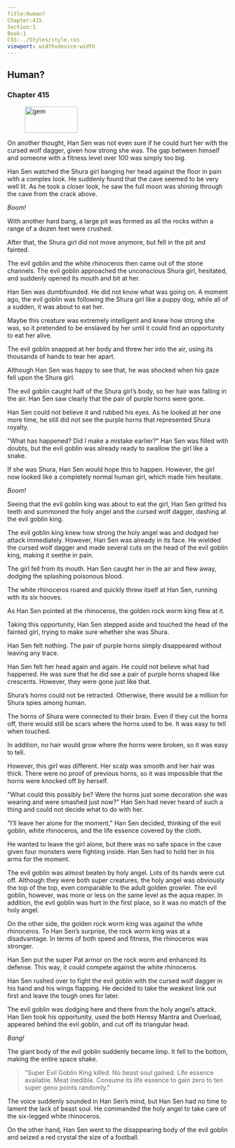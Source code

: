```yaml
---
Title:Human? 
Chapter:415 
Section:1 
Book:1 
CSS:../Styles/style.css 
viewport: width=device-width
---
```

  
## Human?
### Chapter 415
  
<figure>
	<img src="../Images/gem.gif" alt="gem" id="gem" width="120" height="60" />
</figure>
  

  
On another thought, Han Sen was not even sure if he could hurt her with the cursed wolf dagger, given how strong she was. The gap between himself and someone with a fitness level over 100 was simply too big.

Han Sen watched the Shura girl banging her head against the floor in pain with a complex look. He suddenly found that the cave seemed to be very well lit. As he took a closer look, he saw the full moon was shining through the cave from the crack above.

*Boom!*

With another hard bang, a large pit was formed as all the rocks within a range of a dozen feet were crushed.

After that, the Shura girl did not move anymore, but fell in the pit and fainted.

The evil goblin and the white rhinoceros then came out of the stone channels. The evil goblin approached the unconscious Shura girl, hesitated, and suddenly opened its mouth and bit at her.

Han Sen was dumbfounded. He did not know what was going on. A moment ago, the evil goblin was following the Shura girl like a puppy dog, while all of a sudden, it was about to eat her.

Maybe this creature was extremely intelligent and knew how strong she was, so it pretended to be enslaved by her until it could find an opportunity to eat her alive.

The evil goblin snapped at her body and threw her into the air, using its thousands of hands to tear her apart.

Although Han Sen was happy to see that, he was shocked when his gaze fell upon the Shura girl.

The evil goblin caught half of the Shura girl’s body, so her hair was falling in the air. Han Sen saw clearly that the pair of purple horns were gone.

Han Sen could not believe it and rubbed his eyes. As he looked at her one more time, he still did not see the purple horns that represented Shura royalty.

"What has happened? Did I make a mistake earlier?" Han Sen was filled with doubts, but the evil goblin was already ready to swallow the girl like a snake.

If she was Shura, Han Sen would hope this to happen. However, the girl now looked like a completely normal human girl, which made him hesitate.

*Boom!*

Seeing that the evil goblin king was about to eat the girl, Han Sen gritted his teeth and summoned the holy angel and the cursed wolf dagger, dashing at the evil goblin king.

The evil goblin king knew how strong the holy angel was and dodged her attack immediately. However, Han Sen was already in its face. He wielded the cursed wolf dagger and made several cuts on the head of the evil goblin king, making it seethe in pain.

The girl fell from its mouth. Han Sen caught her in the air and flew away, dodging the splashing poisonous blood.

The white rhinoceros roared and quickly threw itself at Han Sen, running with its six hooves.

As Han Sen pointed at the rhinoceros, the golden rock worm king flew at it.

Taking this opportunity, Han Sen stepped aside and touched the head of the fainted girl, trying to make sure whether she was Shura.

Han Sen felt nothing. The pair of purple horns simply disappeared without leaving any trace.

Han Sen felt her head again and again. He could not believe what had happened. He was sure that he did see a pair of purple horns shaped like crescents. However, they were gone just like that.

Shura’s horns could not be retracted. Otherwise, there would be a million for Shura spies among human.

The horns of Shura were connected to their brain. Even if they cut the horns off, there would still be scars where the horns used to be. It was easy to tell when touched.

In addition, no hair would grow where the horns were broken, so it was easy to tell.

However, this girl was different. Her scalp was smooth and her hair was thick. There were no proof of previous horns, so it was impossible that the horns were knocked off by herself.

"What could this possibly be? Were the horns just some decoration she was wearing and were smashed just now?" Han Sen had never heard of such a thing and could not decide what to do with her.

"I’ll leave her alone for the moment," Han Sen decided, thinking of the evil goblin, white rhinoceros, and the life essence covered by the cloth.

He wanted to leave the girl alone, but there was no safe space in the cave given four monsters were fighting inside. Han Sen had to hold her in his arms for the moment.

The evil goblin was almost beaten by holy angel. Lots of its hands were cut off. Although they were both super creatures, the holy angel was obviously the top of the top, even comparable to the adult golden growler. The evil goblin, however, was more or less on the same level as the aqua reaper. In addition, the evil goblin was hurt in the first place, so it was no match of the holy angel.

On the other side, the golden rock worm king was against the white rhinoceros. To Han Sen’s surprise, the rock worm king was at a disadvantage. In terms of both speed and fitness, the rhinoceros was stronger.

Han Sen put the super Pat armor on the rock worm and enhanced its defense. This way, it could compete against the white rhinoceros.

Han Sen rushed over to fight the evil goblin with the cursed wolf dagger in his hand and his wings flapping. He decided to take the weakest link out first and leave the tough ones for later.

The evil goblin was dodging here and there from the holy angel’s attack. Han Sen took his opportunity, used the both Heresy Mantra and Overload, appeared behind the evil goblin, and cut off its triangular head.

*Bang!*

The giant body of the evil goblin suddenly became limp. It fell to the bottom, making the entire space shake.

> "Super Evil Goblin King killed. No beast soul gained. Life essence available. Meat inedible. Consume its life essence to gain zero to ten super geno points randomly."
<!--"Super Creature Evil Goblin Killed. No Beast Soul Gained. Life Essence Available. Meat Inedible."-->

The voice suddenly sounded in Han Sen’s mind, but Han Sen had no time to lament the lack of beast soul. He commanded the holy angel to take care of the six-legged white rhinoceros.

On the other hand, Han Sen went to the disappearing body of the evil goblin and seized a red crystal the size of a football.